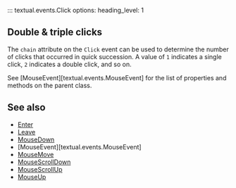 ::: textual.events.Click
    options:
      heading_level: 1

## Double & triple clicks

The `chain` attribute on the `Click` event can be used to determine the number of clicks that occurred in quick succession. A value of `1` indicates a single click, `2` indicates a double click, and so on.

See [MouseEvent][textual.events.MouseEvent] for the list of properties and methods on the parent class.

## See also

- [Enter](enter.md)
- [Leave](leave.md)
- [MouseDown](mouse_down.md)
- [MouseEvent][textual.events.MouseEvent]
- [MouseMove](mouse_move.md)
- [MouseScrollDown](mouse_scroll_down.md)
- [MouseScrollUp](mouse_scroll_up.md)
- [MouseUp](mouse_up.md)
